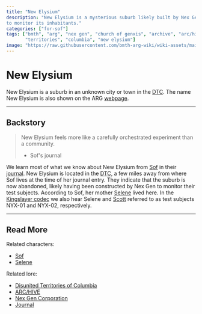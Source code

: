 ```yaml
---
title: "New Elysium"
description: "New Elysium is a mysterious suburb likely built by Nex Gen, where Selene lived. Sof theorizes it was designed 
to monitor its inhabitants."
categories: ["for-sof"]
tags: ["bmth", "arg", "nex gen", "church of genxis", "archive", "arc/hive", "mantra", "cult", "youtopia", "dtc", "divided", 
       "territories", "columbia", "new elysium"]
image: "https://raw.githubusercontent.com/bmth-arg-wiki/wiki-assets/main/characters/unknown.png"
---
```


# New Elysium

New Elysium is a suburb in an unknown city or town in the [DTC](dtc). The name New Elysium is also shown on the 
ARG [webpage](../website/website).

***

## Backstory

> New Elysium feels more like a carefully orchestrated experiment than a community.
> 
> - Sof's journal

We learn most of what we know about New Elysium from [Sof](../characters/sof) in their 
[journal](../website/journal.md). New Elysium is located in the [DTC](dtc), a few miles away from where 
Sof lives at the time of her journal entry. They indicate that the suburb is now abandoned, 
likely having been constructed by Nex Gen to monitor their test subjects. According to Sof, 
her mother [Selene](../characters/selene) lived here. In the [Kingslayer codec](../for-sof/kingslayercodec) 
we also hear Selene and [Scott](../characters/scott) referred to as test subjects NYX-01 and NYX-02, respectively.


***

## Read More

Related characters:

- [Sof](../characters/sof)
- [Selene](../characters/selene)

Related lore:

- [Disunited Territories of Columbia](dtc)
- [ARC/HIVE](archive)
- [Nex Gen Corporation](nex-gen-corporation)
- [Journal](../website/journal.md)